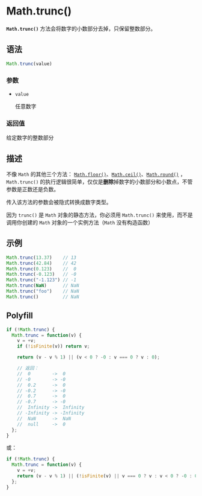 # Math.trunc()

**`Math.trunc()`** 方法会将数字的小数部分去掉，只保留整数部分。

## 语法

```js
Math.trunc(value)
```

### 参数

-   `value`

    任意数字

### 返回值

给定数字的整数部分

## 描述

不像 `Math` 的其他三个方法： [`Math.floor()`](https://developer.mozilla.org/zh-CN/docs/Web/JavaScript/Reference/Global_Objects/Math/floor)、[`Math.ceil()`](https://developer.mozilla.org/zh-CN/docs/Web/JavaScript/Reference/Global_Objects/Math/ceil)、[`Math.round()`](https://developer.mozilla.org/zh-CN/docs/Web/JavaScript/Reference/Global_Objects/Math/round) ，`Math.trunc()` 的执行逻辑很简单，仅仅是**删除**掉数字的小数部分和小数点，不管参数是正数还是负数。

传入该方法的参数会被隐式转换成数字类型。

因为 `trunc()` 是 `Math` 对象的静态方法，你必须用 `Math.trunc()` 来使用，而不是调用你创建的 `Math` 对象的一个实例方法（`Math` 没有构造函数）

## 示例

```js
Math.trunc(13.37)    // 13
Math.trunc(42.84)    // 42
Math.trunc(0.123)    //  0
Math.trunc(-0.123)   // -0
Math.trunc("-1.123") // -1
Math.trunc(NaN)      // NaN
Math.trunc("foo")    // NaN
Math.trunc()         // NaN
```

## Polyfill

```js
if (!Math.trunc) {
  Math.trunc = function(v) {
    v = +v;
    if (!isFinite(v)) return v;

    return (v - v % 1) || (v < 0 ? -0 : v === 0 ? v : 0);

    // 返回：
    //  0        ->  0
    // -0        -> -0
    //  0.2      ->  0
    // -0.2      -> -0
    //  0.7      ->  0
    // -0.7      -> -0
    //  Infinity ->  Infinity
    // -Infinity -> -Infinity
    //  NaN      ->  NaN
    //  null     ->  0
  };
}
```

或：

```js
if (!Math.trunc) {
  Math.trunc = function(v) {
    v = +v;
    return (v - v % 1) || (!isFinite(v) || v === 0 ? v : v < 0 ? -0 : 0);
  };
}
```